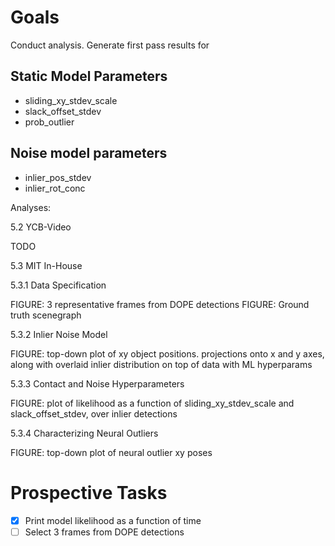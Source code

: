 # Goals

Conduct analysis. Generate first pass results for


## Static Model Parameters

* sliding_xy_stdev_scale
* slack_offset_stdev
* prob_outlier


## Noise model parameters
* inlier_pos_stdev
* inlier_rot_conc


Analyses:

5.2 YCB-Video

TODO

5.3 MIT In-House

5.3.1 Data Specification

FIGURE: 3 representative frames from DOPE detections
FIGURE: Ground truth scenegraph

5.3.2 Inlier Noise Model

FIGURE: top-down plot of xy object positions. projections onto x and y axes,
        along with overlaid inlier distribution on top of data with ML hyperparams
        

5.3.3 Contact and Noise Hyperparameters

FIGURE: plot of likelihood as a function of sliding_xy_stdev_scale and slack_offset_stdev,
        over inlier detections
        
        
5.3.4 Characterizing Neural Outliers

FIGURE: top-down plot of neural outlier xy poses


# Prospective Tasks

* [X] Print model likelihood as a function of time
* [ ] Select 3 frames from DOPE detections
